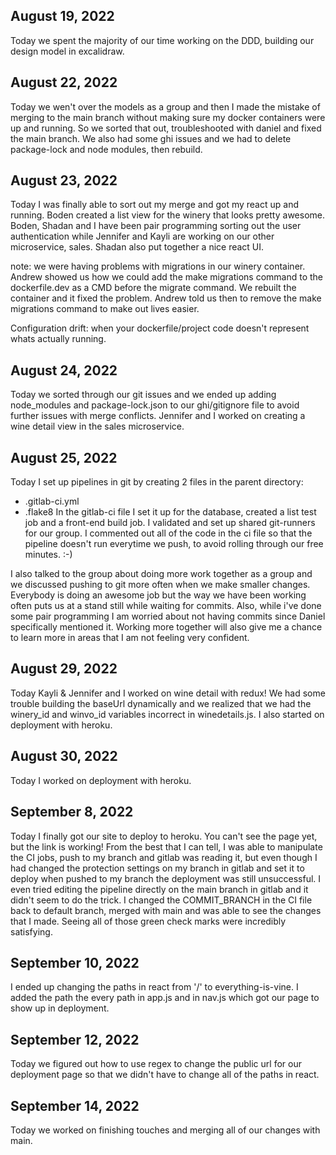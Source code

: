 

## August 19, 2022

Today we spent the majority of our time working on the DDD, building our design model in excalidraw. 

## August 22, 2022

Today we wen't over the models as a group and then I made the mistake of merging to the main branch without making sure my docker containers were up and running. So we sorted that out, troubleshooted with daniel and fixed the main branch. We also had some ghi issues and we had to delete package-lock and node modules, then rebuild. 

## August 23, 2022

Today I was finally able to sort out my merge and got my react up and running. Boden created a list view for the winery that looks pretty awesome. Boden, Shadan and I have been pair programming sorting out the user authentication while Jennifer and Kayli are working on our other microservice, sales. Shadan also put together a nice react UI.

note: we were having problems with migrations in our winery container. Andrew showed us how we could add the make migrations command to the dockerfile.dev as a CMD before the migrate command. We rebuilt the container and it fixed the problem. Andrew told us then to remove the make migrations command to make out lives easier. 

Configuration drift: when your dockerfile/project code doesn't represent whats actually running.

## August 24, 2022

Today we sorted through our git issues and we ended up adding node_modules and package-lock.json to our ghi/gitignore file to avoid further issues with merge conflicts. Jennifer and I worked on creating a wine detail view in the sales microservice. 

## August 25, 2022

Today I set up pipelines in git by creating 2 files in the parent directory:
- .gitlab-ci.yml
- .flake8
In the gitlab-ci file I set it up for the database, created a list test job and a front-end build job. I validated and set up shared git-runners for our group. I commented out all of the code in the ci file so that the pipeline doesn't run everytime we push, to avoid rolling through our free minutes. :-)

I also talked to the group about doing more work together as a group and we discussed pushing to git more often when we make smaller changes. Everybody is doing an awesome job but the way we have been working often puts us at a stand still while waiting for commits. Also, while i've done some pair programming I am worried about not having commits since Daniel specifically mentioned it. Working more together will also give me a chance to learn more in areas that I am not feeling very confident. 

## August 29, 2022

Today Kayli & Jennifer and I worked on wine detail with redux! We had some trouble building the baseUrl dynamically and we realized that we had the winery_id and winvo_id variables incorrect in winedetails.js. I also started on deployment with heroku. 

## August 30, 2022

Today I worked on deployment with heroku. 

## September 8, 2022

Today I finally got our site to deploy to heroku. You can't see the page yet, but the link is working! From the best that I can tell, I was able to manipulate the CI jobs, push to my branch and gitlab was reading it, but even though I had changed the protection settings on my branch in gitlab and set it to deploy when pushed to my branch the deployment was still unsuccessful. I even tried editing the pipeline directly on the main branch in gitlab and it didn't seem to do the trick. I changed the COMMIT_BRANCH in the CI file back to default branch, merged with main and was able to see the changes that I made. Seeing all of those green check marks were incredibly satisfying. 

## September 10, 2022

I ended up changing the paths in react from '/' to everything-is-vine. I added the path the every path in app.js and in nav.js which got our page to show up in deployment. 

## September 12, 2022

Today we figured out how to use regex to change the public url for our deployment page so that we didn't have to change all of the paths in react. 


## September 14, 2022

Today we worked on finishing touches and merging all of our changes with main. 

